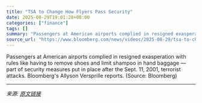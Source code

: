 ```yaml
---
title: "TSA to Change How Flyers Pass Security"
date: 2025-08-29T19:01:28+08:00
categories: ["finance"]
tags: []
summary: "Passengers at American airports complied in resigned exasperation with rules like having to remove shoes and limit shampoo in hand baggage &mdash; part of security measures put in place after the Sept"
source_url: "https://www.bloomberg.com/news/videos/2025-08-29/tsa-to-change-how-flyers-pass-security-video"
---
```


Passengers at American airports complied in resigned exasperation with rules like having to remove shoes and limit shampoo in hand baggage &mdash; part of security measures put in place after the Sept. 11, 2001, terrorist attacks. Bloomberg's Allyson Versprille reports. (Source: Bloomberg)

---

*来源: [原文链接](https://www.bloomberg.com/news/videos/2025-08-29/tsa-to-change-how-flyers-pass-security-video)*

